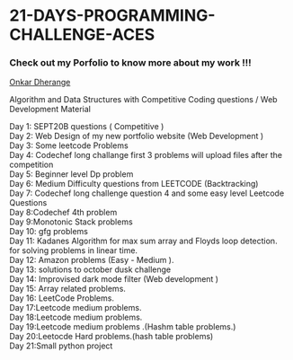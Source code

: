 # 21-DAYS-PROGRAMMING-CHALLENGE-ACES

### Check out my Porfolio to know more about my work !!!
[Onkar Dherange](https://onkar.netlify.app/)

Algorithm and Data Structures with Competitive Coding questions / Web Development Material

Day 1: SEPT20B questions ( Competitive )\
Day 2: Web Design of my new portfolio website (Web Development )\
Day 3: Some leetcode Problems\
Day 4: Codechef long challange first 3 problems will upload files after the competition\
Day 5: Beginner level Dp problem\
Day 6: Medium Difficulty questions from LEETCODE (Backtracking)\
Day 7: Codechef long challenge question 4 and some easy level Leetcode Questions\
Day 8:Codechef 4th problem\
Day 9:Monotonic Stack problems\
Day 10: gfg problems\
Day 11: Kadanes Algorithm for max sum array and Floyds loop detection.\
        for solving problems in linear time.\
Day 12: Amazon problems (Easy - Medium ).\
Day 13: solutions to october dusk challenge\
Day 14: Improvised dark mode filter (Web development )\
Day 15: Array related problems.\
Day 16: LeetCode Problems.\
Day 17:Leetcode medium problems.\
Day 18:Leetcode medium problems.\
Day 19:Leetcode  medium problems .(Hashm table problems.)\
Day 20:Leetocde Hard problems.(hash table problems)\
Day 21:Small python project
        
